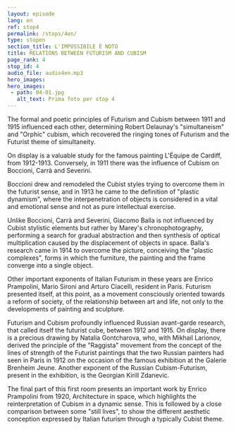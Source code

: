 ```yaml
---
layout: episode
lang: en
ref: stop4
permalink: /stops/4en/
type: stopen
section_title: L'IMPOSSIBILE È NOTO
title: RELATIONS BETWEEN FUTURISM AND CUBISM
page_rank: 4
stop_id: 4
audio_file: audio4en.mp3
hero_images:
hero_images:
 - path: 04-01.jpg
   alt_text: Prima foto per stop 4
---
```


The formal and poetic principles of Futurism and Cubism between 1911 and 1915 influenced each other, determining Robert Delaunay's "simultaneism" and "Orphic" cubism, which recovered the ringing tones of Futurism and the Futurist theme of simultaneity.

On display is a valuable study for the famous painting L'Équipe de Cardiff, from 1912-1913. Conversely, in 1911 there was the influence of Cubism on Boccioni, Carrà and Severini.

Boccioni drew and remodeled the Cubist styles trying to overcome them in the futurist sense, and in 1913 he came to the definition of "plastic dynamism", where the interpenetration of objects is considered in a vital and emotional sense and not as pure intellectual exercise.

Unlike Boccioni, Carrà and Severini, Giacomo Balla is not influenced by Cubist stylistic elements but rather by Marey's chronophotography, performing a search for gradual abstraction and then synthesis of optical multiplication caused by the displacement of objects in space. Balla's research came in 1914 to overcome the picture, conceiving the "plastic complexes", forms in which the furniture, the painting and the frame converge into a single object.

Other important exponents of Italian Futurism in these years are Enrico Prampolini, Mario Sironi and Arturo Ciacelli, resident in Paris. Futurism presented itself, at this point, as a movement consciously oriented towards a reform of society, of the relationship between art and life, not only to the developments of painting and sculpture.

Futurism and Cubism profoundly influenced Russian avant-garde research, that called itself the futurist cube, between 1912 and 1915. On display, there is a precious drawing by Natalia Gontcharova, who, with Mikhail Larionov, derived the principle of the "Raggista" movement from the concept of the lines of strength of the Futurist paintings that the two Russian painters had seen in Paris in 1912 on the occasion of the famous exhibition at the Galerie Brenheim Jeune. Another exponent of the Russian Cubism-Futurism, present in the exhibition, is the Georgian Kirill Zdanevic.

The final part of this first room presents an important work by Enrico Prampolini from 1920, Architecture in space, which highlights the reinterpretation of Cubism in a dynamic sense. This is followed by a close comparison between some "still lives", to show the different aesthetic conception expressed by Italian futurism through a typically Cubist theme. 
